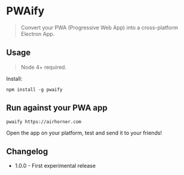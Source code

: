 # PWAify

> Convert your PWA (Progressive Web App) into a cross-platform Electron App.


## Usage

> Node 4+ required.

Install:

```
npm install -g pwaify
```

## Run against your PWA app

```
pwaify https://airhorner.com
```

Open the app on your platform, test and send it to your friends!

## Changelog

* 1.0.0 - First experimental release
